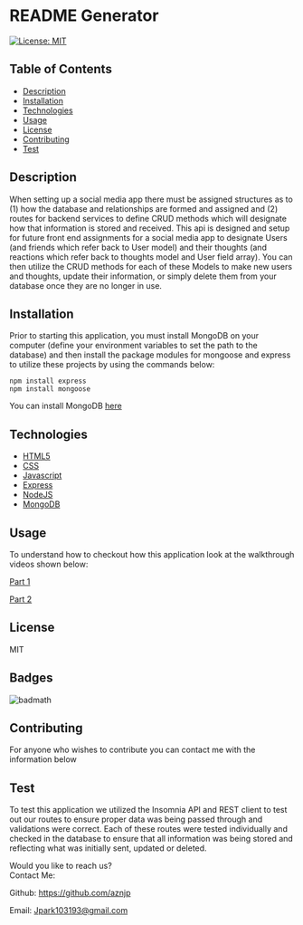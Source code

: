 # README Generator

[![License: MIT](https://img.shields.io/badge/License-MIT-yellow.svg)](https://opensource.org/licenses/MIT)

## Table of Contents

* [Description](#Description)
* [Installation](#Installation)
* [Technologies](#Technologies)
* [Usage](#Usage)
* [License](#License)
* [Contributing](#Contributing)
* [Test](#Test)

## Description
When setting up a social media app there must be assigned structures as to (1) how the database and relationships are formed and assigned  and (2) routes for backend services to define CRUD methods which will designate how that information is stored and received. This api is designed and setup for future front end assignments for a social media app to designate Users (and friends which refer back to User model) and their thoughts (and reactions which refer back to thoughts model and User field array). You can then utilize the CRUD methods for each of these Models to make new users and thoughts, update their information, or simply delete them from your database once they are no longer in use.

## Installation
Prior to starting this application, you must install MongoDB on your computer (define your environment variables to set the path to the database) and then install the package modules for mongoose and express to utilize these projects by using the commands below:

    npm install express
    npm install mongoose

You can install MongoDB [here](https://www.mongodb.com/try/download/community)
     
## Technologies
* [HTML5](https://developer.mozilla.org/en-US/docs/Web/Guide/HTML/HTML5)
* [CSS](https://developer.mozilla.org/en-US/docs/Web/CSS)
* [Javascript](https://developer.mozilla.org/en-US/docs/Web/JavaScript)
* [Express](https://expressjs.com/)
* [NodeJS](https://nodejs.org/en/)
* [MongoDB](https://docs.mongodb.com/manual/)


## Usage
To understand how to checkout how this application look at the walkthrough videos shown below:

[Part 1](https://youtu.be/YTaR9xLnRk8)

[Part 2](https://youtu.be/DhCJ7UNG1d8)

## License
MIT  

## Badges
![badmath](https://img.shields.io/github/languages/top/nielsenjared/badmath)

## Contributing
For anyone who wishes to contribute you can contact me with the information below

## Test
To test this application we utilized the Insomnia API and REST client to test out our routes to ensure proper data was being passed through and validations were correct. Each of these routes were tested individually and checked in the database to ensure that all information was being stored and reflecting what was initially sent, updated or deleted. 


Would you like to reach us?
</br>
Contact Me:

Github: https://github.com/aznjp

Email: Jpark103193@gmail.com
